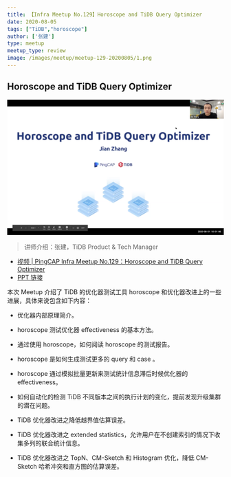 ```yaml
---
title: 【Infra Meetup No.129】Horoscope and TiDB Query Optimizer 
date: 2020-08-05
tags: ["TiDB","horoscope"]
author: ['张建']
type: meetup
meetup_type: review
image: /images/meetup/meetup-129-20200805/1.png
---
```


## Horoscope and TiDB Query Optimizer

![张建](media/meetup-129-20200805/1.png)

>讲师介绍：张建，TiDB Product & Tech Manager

+ [视频 | PingCAP Infra Meetup No.129：Horoscope and TiDB Query Optimizer ](https://www.bilibili.com/video/BV1uf4y197GK)
+ [PPT 链接](https://github.com/pingcap/presentations/blob/master/Infra-Meetup/Infra-Meetup-129-%E5%BC%A0%E5%BB%BA-Horoscope%20and%20TiDB%20Query%20Optimizer.pdf)

本次 Meetup 介绍了 TiDB 的优化器测试工具 horoscope 和优化器改进上的一些进展，具体来说包含如下内容：

+ 优化器内部原理简介。

+ horoscope 测试优化器 effectiveness 的基本方法。

+ 通过使用 horoscope，如何阅读 horoscope 的测试报告。

+ horoscope 是如何生成测试更多的 query 和 case 。

+ horoscope 通过模拟批量更新来测试统计信息滞后时候优化器的 effectiveness。

+ 如何自动化的检测 TiDB 不同版本之间的执行计划的变化，提前发现升级集群的潜在问题。

+ TiDB 优化器改进之降低越界值估算误差。

+ TiDB 优化器改进之 extended statistics，允许用户在不创建索引的情况下收集多列的联合统计信息。

+ TiDB 优化器改进之 TopN、CM-Sketch 和 Histogram 优化，降低 CM-Sketch 哈希冲突和直方图的估算误差。